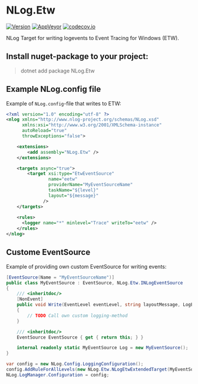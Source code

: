 # NLog.Etw

[![Version](https://badge.fury.io/nu/NLog.Etw.svg)](https://www.nuget.org/packages/NLog.Etw)
[![AppVeyor](https://img.shields.io/appveyor/ci/nlog/nlog-Etw/master.svg)](https://ci.appveyor.com/project/nlog/nlog-Etw/branch/master)
[![codecov.io](https://codecov.io/github/NLog/NLog.Etw/coverage.svg?branch=master)](https://codecov.io/github/NLog/NLog.Etw?branch=master)

NLog Target for writing logevents to Event Tracing for Windows (ETW).

## Install nuget-package to your project:

  > dotnet add package NLog.Etw

## Example NLog.config file

Example of `NLog.config`-file that writes to ETW:

```xml
<?xml version="1.0" encoding="utf-8" ?>
<nlog xmlns="http://www.nlog-project.org/schemas/NLog.xsd"
      xmlns:xsi="http://www.w3.org/2001/XMLSchema-instance"
      autoReload="true"
      throwExceptions="false">

    <extensions>
        <add assembly="NLog.Etw" />
    </extensions>

    <targets async="true">
        <target xsi:type="EtwEventSource"
                name="eetw"
                providerName="MyEventSourceName"
                taskName="${level}"
                layout="${message}"
              />
    </targets>
    
    <rules>
      <logger name="*" minlevel="Trace" writeTo="eetw" />
    </rules>
</nlog>
```

## Custome EventSource

Example of providing own custom EventSource for writing events:

```c#
[EventSource(Name = "MyEventSourceName")]
public class MyEventSource : EventSource, NLog.Etw.INLogEventSource
{
    /// <inheritdoc/>
    [NonEvent]
    public void Write(EventLevel eventLevel, string layoutMessage, LogEventInfo logEvent)
    {
        // TODO Call own custom logging-method
    }

    /// <inheritdoc/>
    EventSource EventSource { get { return this; } }

    internal readonly static MyEventSource Log = new MyEventSource();
}

var config = new NLog.Config.LoggingConfiguration();
config.AddRuleForAllLevels(new NLog.Etw.NLogEtwExtendedTarget(MyEventSource.Log) { Name = "eetw" });
NLog.LogManager.Configuration = config;
```